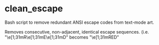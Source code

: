 # clean_escape
Bash script to remove redundant ANSI escape codes from text-mode art.

Removes consecutive, non-adjacent, identical escape sequences. (i.e. "\e[1;31mR\e[1;31mE\e[1;31mD" becomes "\e[1;31mRED"
